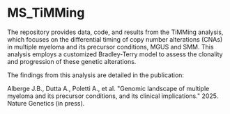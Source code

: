 # MS_TiMMing
The repository provides data, code, and results from the TiMMing analysis, which focuses on the differential timing of copy number alterations (CNAs) in multiple myeloma and its precursor conditions, MGUS and SMM. This analysis employs a customized Bradley-Terry model to assess the clonality and progression of these genetic alterations.

The findings from this analysis are detailed in the publication:

Alberge J.B., Dutta A., Poletti A., et al. "Genomic landscape of multiple myeloma and its precursor conditions, and its clinical implications." 2025. Nature Genetics (in press).
